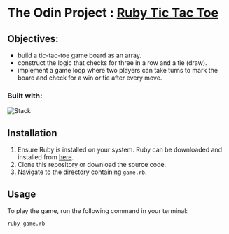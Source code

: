 # **The Odin Project** : [Ruby Tic Tac Toe](https://www.theodinproject.com/lessons/ruby-tic-tac-toe)

## Objectives:

- build a tic-tac-toe game board as an array.
- construct the logic that checks for three in a row and a tie (draw).
- implement a game loop where two players can take turns to mark the board and check for a win or tie after every move.

### Built with:

![Stack](https://skills.thijs.gg/icons?i=ruby)

## Installation

1. Ensure Ruby is installed on your system. Ruby can be downloaded and installed from [here](https://www.ruby-lang.org/en/downloads/).
2. Clone this repository or download the source code.
3. Navigate to the directory containing `game.rb`.

## Usage

To play the game, run the following command in your terminal:

```shell
ruby game.rb
```
